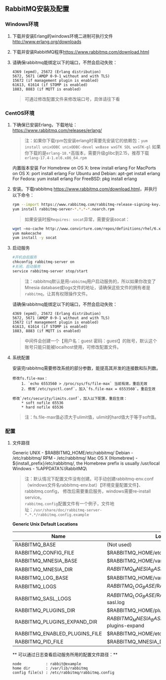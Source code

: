 ## RabbitMQ安装及配置

### Windows环境

1. 下载并安装Erlang的windows环境二进制可执行文件<http://www.erlang.org/downloads>

2. 下载并安装RabbitMQ程序<https://www.rabbitmq.com/download.html>

3. 请确保rabbitmq能绑定以下的端口，不然会启动失败：

	```
    4369 (epmd), 25672 (Erlang distribution)  
    5672, 5671 (AMQP 0-9-1 without and with TLS)  
    15672 (if management plugin is enabled)  
    61613, 61614 (if STOMP is enabled)  
    1883, 8883 (if MQTT is enabled)  
	```
	
	> 可通过修改配置文件来修改端口号，具体请往下看


### CentOS环境

1. 下确保已安装Erlang，下载地址：<https://www.rabbitmq.com/releases/erlang/>  

	> 注：如果你下载rpm包安装erlang时需要先安装它的依赖包：`yum install unixODBC unixODBC-devel wxBase wxGTK SDL wxGTK-gl`
	> 如果你下载的是`erlang-18.*`高版本，需要升级glibc到2.15，推荐下载`erlang-17.4-1.el6.x86_64.rpm`
	
	内置版本安装
    For Homebrew on OS X: brew install erlang
    For MacPorts on OS X: port install erlang
    For Ubuntu and Debian: apt-get install erlang
    For Fedora: yum install erlang
    For FreeBSD: pkg install erlang
	
2. 安装。下载rabbitmq <https://www.rabbitmq.com/download.html>，并执行以下命令：

	```bash
	rpm --import https://www.rabbitmq.com/rabbitmq-release-signing-key.asc
	yum install rabbitmq-server-*.*.*-*.noarch.rpm
	```

	> 如果安装时报`Requires: socat`异常，需要安装socat：
	
	```bash
	wget –no-cache http://www.convirture.com/repos/definitions/rhel/6.x/convirt.repo -O /etc/yum.repos.d/convirt.repo
	yum makecache
	yum install -y socat
	```

3. 启动服务

	```bash
	#开机自启服务
	chkconfig rabbitmq-server on
	#关闭、启动服务
	service rabbitmq-server stop/start
	```
	
	> 注：rabbitmq默认是用`rabbitmq`用户启动服务的，所以如果你改变了Mnesia database或logs文件的地址，请确保这些文件的拥有者是`rabbitmq`，让其有权限操作文件。
	
	请确保rabbitmq能绑定以下的端口，不然会启动失败：
	
	```
    4369 (epmd), 25672 (Erlang distribution)
    5672, 5671 (AMQP 0-9-1 without and with TLS)
    15672 (if management plugin is enabled)
    61613, 61614 (if STOMP is enabled)
    1883, 8883 (if MQTT is enabled)
	```
	
	> 中间件会创建一个【用户名：guest 密码：guest】的账号，默认这个账号只能只能被localhost使用，可修改配置文件。

4. 系统配置 

	安装完rabbitmq需要修改系统的部分参数，能提高其并发的连接数和队列数。
	
	```
	修改fs.file-max：
		1. `echo 6553560 > /proc/sys/fs/file-max` 当前有效，重启无效
		2. 修改`/etc/sysctl.conf`，加入`fs.file-max = 6553560`。重启生效
	
	修改`/etc/security/limits.conf`，加入以下配置，重启生效：
		* soft nofile 65536
		* hard nofile 65536
	```
	
	> 注：fs.file-max值必须大于ulimit值，ulimit的hard值大于等于soft值。  
		

### 配置

1. 文件路径
	
    Generic UNIX - $RABBITMQ_HOME/etc/rabbitmq/
    Debian - /etc/rabbitmq/
    RPM - /etc/rabbitmq/
    Mac OS X (Homebrew) - ${install_prefix}/etc/rabbitmq/, the Homebrew prefix is usually /usr/local
    Windows - %APPDATA%\RabbitMQ\
	
	> 注：默认情况下配置文件没有创建。可手动创建rabbitmq-env.conf（windows文件名rabbitmq-env.bat）【环境变量配置文件】、rabbitmq.config，
	修改后需要重启服务，windows需要re-install service。  
	> `rabbitmq.config`配置文件有一个例子，文件地址：`/usr/share/doc/rabbitmq-server-*.*.*/rabbitmq.config.example`

	**Generic Unix Default Locations**
	
	|Name	| Location|
	| ------------- | ------------- |
	|RABBITMQ_BASE 	|(Not used)|
	|RABBITMQ_CONFIG_FILE 	|$RABBITMQ_HOME/etc/rabbitmq/rabbitmq|
	|RABBITMQ_MNESIA_BASE 	|$RABBITMQ_HOME/var/lib/rabbitmq/mnesia|
	|RABBITMQ_MNESIA_DIR 	|$RABBITMQ_MNESIA_BASE/$RABBITMQ_NODENAME|
	|RABBITMQ_LOG_BASE 	|$RABBITMQ_HOME/var/log/rabbitmq|
	|RABBITMQ_LOGS 	|$RABBITMQ_LOG_BASE/$RABBITMQ_NODENAME.log|
	|RABBITMQ_SASL_LOGS 	|$RABBITMQ_LOG_BASE/$RABBITMQ_NODENAME-sasl.log|
	|RABBITMQ_PLUGINS_DIR 	|$RABBITMQ_HOME/plugins|
	|RABBITMQ_PLUGINS_EXPAND_DIR 	|$RABBITMQ_MNESIA_BASE/$RABBITMQ_NODENAME-plugins-expand|
	|RABBITMQ_ENABLED_PLUGINS_FILE 	|$RABBITMQ_HOME/etc/rabbitmq/enabled_plugins|
	|RABBITMQ_PID_FILE 	|$RABBITMQ_MNESIA_DIR.pid|

	** 可以通过日志查看启动服务所用的配置文件路径：**
	
	```
	node           : rabbit@example
	home dir       : /var/lib/rabbitmq
	config file(s) : /etc/rabbitmq/rabbitmq.config
	```
	
	
	
	
	
	
